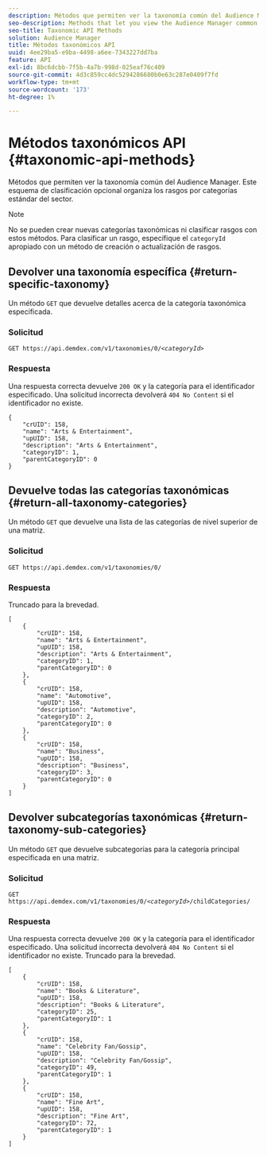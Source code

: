 ```yaml
---
description: Métodos que permiten ver la taxonomía común del Audience Manager. Este esquema de clasificación opcional organiza los rasgos por categorías estándar del sector.
seo-description: Methods that let you view the Audience Manager common taxonomy. This optional classification scheme organizes traits into industry standard categories.
seo-title: Taxonomic API Methods
solution: Audience Manager
title: Métodos taxonómicos API
uuid: 4ee29ba5-e9ba-4498-a6ee-7343227dd7ba
feature: API
exl-id: 8bc6dcbb-7f5b-4a7b-998d-025eaf76c409
source-git-commit: 4d3c859cc4dc5294286680b0e63c287e0409f7fd
workflow-type: tm+mt
source-wordcount: '173'
ht-degree: 1%

---
```


# Métodos taxonómicos API {#taxonomic-api-methods}

Métodos que permiten ver la taxonomía común del Audience Manager. Este esquema de clasificación opcional organiza los rasgos por categorías estándar del sector.

<!-- c_rest_api_taxonomy.xml -->

>[!NOTE]
>
>No se pueden crear nuevas categorías taxonómicas ni clasificar rasgos con estos métodos. Para clasificar un rasgo, especifique el `categoryId` apropiado con un método de creación o actualización de rasgos.

## Devolver una taxonomía específica {#return-specific-taxonomy}

Un método `GET` que devuelve detalles acerca de la categoría taxonómica especificada.

<!-- r_rest_api_taxonomy.xml -->

### Solicitud

`GET https://api.demdex.com/v1/taxonomies/0/`*`<categoryId>`*

### Respuesta

Una respuesta correcta devuelve `200 OK` y la categoría para el identificador especificado. Una solicitud incorrecta devolverá `404 No Content` si el identificador no existe.

```
{
    "crUID": 158,
    "name": "Arts & Entertainment",
    "upUID": 158,
    "description": "Arts & Entertainment",
    "categoryID": 1,
    "parentCategoryID": 0
}
```

## Devuelve todas las categorías taxonómicas {#return-all-taxonomy-categories}

Un método `GET` que devuelve una lista de las categorías de nivel superior de una matriz.

<!-- r_rest_api_taxonomies.xml -->

### Solicitud

`GET https://api.demdex.com/v1/taxonomies/0/`

### Respuesta

Truncado para la brevedad.

```
[
    {
        "crUID": 158,
        "name": "Arts & Entertainment",
        "upUID": 158,
        "description": "Arts & Entertainment",
        "categoryID": 1,
        "parentCategoryID": 0
    },
    {
        "crUID": 158,
        "name": "Automotive",
        "upUID": 158,
        "description": "Automotive",
        "categoryID": 2,
        "parentCategoryID": 0
    },
    {
        "crUID": 158,
        "name": "Business",
        "upUID": 158,
        "description": "Business",
        "categoryID": 3,
        "parentCategoryID": 0
    }
]
```

## Devolver subcategorías taxonómicas {#return-taxonomy-sub-categories}

Un método `GET` que devuelve subcategorías para la categoría principal especificada en una matriz.

<!-- r_rest_api_taxonomy_sub.xml -->

### Solicitud

`GET https://api.demdex.com/v1/taxonomies/0/`*`<categoryId>`*`/childCategories/`

### Respuesta

Una respuesta correcta devuelve `200 OK` y la categoría para el identificador especificado. Una solicitud incorrecta devolverá `404 No Content` si el identificador no existe. Truncado para la brevedad.

```
[
    {
        "crUID": 158,
        "name": "Books & Literature",
        "upUID": 158,
        "description": "Books & Literature",
        "categoryID": 25,
        "parentCategoryID": 1
    },
    {
        "crUID": 158,
        "name": "Celebrity Fan/Gossip",
        "upUID": 158,
        "description": "Celebrity Fan/Gossip",
        "categoryID": 49,
        "parentCategoryID": 1
    },
    {
        "crUID": 158,
        "name": "Fine Art",
        "upUID": 158,
        "description": "Fine Art",
        "categoryID": 72,
        "parentCategoryID": 1
    }
]
```
